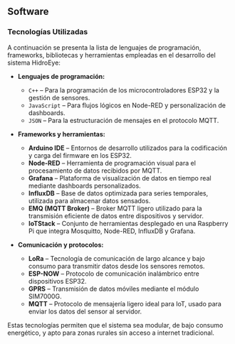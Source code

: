 ## Software

### Tecnologías Utilizadas

A continuación se presenta la lista de lenguajes de programación, frameworks, bibliotecas y herramientas empleadas en el desarrollo del sistema HidroEye:

- **Lenguajes de programación:**
  - `C++` – Para la programación de los microcontroladores ESP32 y la gestión de sensores.
  - `JavaScript` – Para flujos lógicos en Node-RED y personalización de dashboards.
  - `JSON` – Para la estructuración de mensajes en el protocolo MQTT.

- **Frameworks y herramientas:**
  - **Arduino IDE** – Entornos de desarrollo utilizados para la codificación y carga del firmware en los ESP32.
  - **Node-RED** – Herramienta de programación visual para el procesamiento de datos recibidos por MQTT.
  - **Grafana** – Plataforma de visualización de datos en tiempo real mediante dashboards personalizados.
  - **InfluxDB** – Base de datos optimizada para series temporales, utilizada para almacenar datos sensados.
  - **EMQ (MQTT Broker)** – Broker MQTT ligero utilizado para la transmisión eficiente de datos entre dispositivos y servidor.
  - **IoTStack** – Conjunto de herramientas desplegado en una Raspberry Pi que integra Mosquitto, Node-RED, InfluxDB y Grafana.

- **Comunicación y protocolos:**
  - **LoRa** – Tecnología de comunicación de largo alcance y bajo consumo para transmitir datos desde los sensores remotos.
  - **ESP-NOW** – Protocolo de comunicación inalámbrico entre dispositivos ESP32.
  - **GPRS** – Transmisión de datos móviles mediante el módulo SIM7000G.
  - **MQTT** – Protocolo de mensajería ligero ideal para IoT, usado para enviar los datos del sensor al servidor.

Estas tecnologías permiten que el sistema sea modular, de bajo consumo energético, y apto para zonas rurales sin acceso a internet tradicional.
